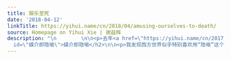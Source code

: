 ```yaml
---
title: 娱乐至死
date: '2018-04-12'
linkTitle: https://yihui.name/cn/2018/04/amusing-ourselves-to-death/
source: Homepage on Yihui Xie | 谢益辉
description: "\n        \n\n<p>去年<a href=\"https://yihui.name/cn/2017/05/amusing-to-death/\">五月初</a>我接触到尼尔·波兹曼的《娱乐至死》，五月底读完。这本书在我过去这一年的日志里提起过几次，是去年对我影响最大的四五本书之一。虽然这本书写于上世纪八十年代，但其中的现象跟当今社会依然高度匹配，道理依然适用，甚至可以说当今社会跟当时比起来完全是有过之而无不及；换句话说，我们是在加速娱乐至死。以下是我的一些分章摘抄和感想。我在微信读书上只划线，不在手机上写评论，因为太慢而且睡前看书不想动手。由于距离读完这本书已经过去快一年，有些摘抄的文字的上下文我已经记不太清，也不太记得当时我是怎么想的，所以下面附注的想法可能有偏于当时我看到这些文字时的想法。</p>\n\n<h2
  id=\"媒介即隐喻\">媒介即隐喻</h2>\n\n<p>我发现西方世界似乎特别喜欢用“隐喻”这个词（metaphor）。读完这一章，我感觉“隐喻”这个翻译似乎不妥当，说是“象征”可能更恰当一些。媒介的作用在于树立一种形象。早在八十年代，波兹曼已经看出政治的本质：</p>\n\n<bl"
---
```

